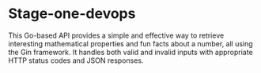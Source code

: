 # Stage-one-devops
This Go-based API provides a simple and effective way to retrieve interesting mathematical properties and fun facts about a number, all using the Gin framework. It handles both valid and invalid inputs with appropriate HTTP status codes and JSON responses.
